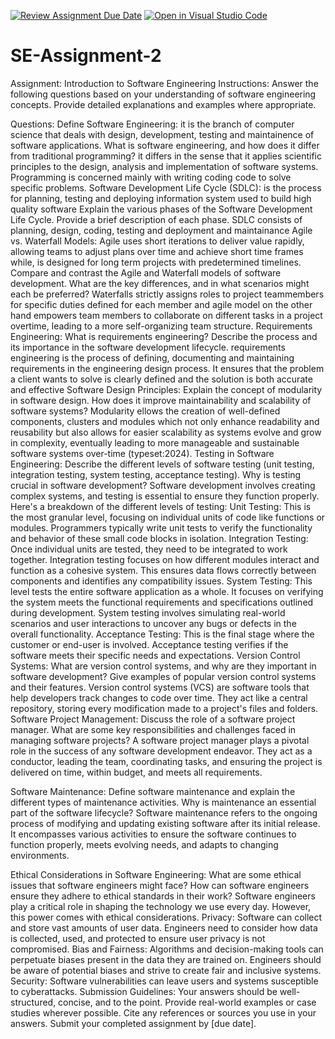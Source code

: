 [![Review Assignment Due Date](https://classroom.github.com/assets/deadline-readme-button-24ddc0f5d75046c5622901739e7c5dd533143b0c8e959d652212380cedb1ea36.svg)](https://classroom.github.com/a/-ucQIGTc)
[![Open in Visual Studio Code](https://classroom.github.com/assets/open-in-vscode-718a45dd9cf7e7f842a935f5ebbe5719a5e09af4491e668f4dbf3b35d5cca122.svg)](https://classroom.github.com/online_ide?assignment_repo_id=15251885&assignment_repo_type=AssignmentRepo)
# SE-Assignment-2
Assignment: Introduction to Software Engineering
Instructions:
Answer the following questions based on your understanding of software engineering concepts. Provide detailed explanations and examples where appropriate.

Questions:
Define Software Engineering:
it is the branch of computer science that deals with design, development, testing and maintainence of software applications.
What is software engineering, and how does it differ from traditional programming?
it differs in the sense that it applies scientific principles to the design, analysis and implementation of software systems. Programming is concerned mainly with writing coding code to solve specific problems.
Software Development Life Cycle (SDLC):
is the process for planning, testing and deploying information system used to build high quality software
Explain the various phases of the Software Development Life Cycle. Provide a brief description of each phase.
SDLC consists of planning, design, coding, testing and deployment and maintainance
Agile vs. Waterfall Models:
Agile uses short iterations to deliver value rapidly, allowing teams to adjust plans over time and achieve short time frames while, is designed for long term projects with predetermined timelines.
Compare and contrast the Agile and Waterfall models of software development. What are the key differences, and in what scenarios might each be preferred?
Waterfalls strictly assigns roles to project teammembers for specific duties defined for each member and agile model on the other hand empowers team members to collaborate on different tasks in a project overtime, leading to a more self-organizing team structure.
Requirements Engineering:
What is requirements engineering? Describe the process and its importance in the software development lifecycle.
requirements engineering is the process of defining, documenting and maintaining requirements in the engineering design process. It ensures that the problem a client wants to solve is clearly defined and the solution is both accurate and effective
Software Design Principles:
Explain the concept of modularity in software design. How does it improve maintainability and scalability of software systems?
Modularity ellows the creation of well-defined components, clusters and modules which not only enhance readability and reusability but also allows for easier scalability as systems evolve and grow in complexity, eventually leading to more manageable and sustainable software systems over-time (typeset:2024).
Testing in Software Engineering:
Describe the different levels of software testing (unit testing, integration testing, system testing, acceptance testing). Why is testing crucial in software development?
Software development involves creating complex systems, and testing is essential to ensure they function properly. Here's a breakdown of the different levels of testing:
Unit Testing: This is the most granular level, focusing on individual units of code like functions or modules. Programmers typically write unit tests to verify the functionality and behavior of these small code blocks in isolation.
Integration Testing: Once individual units are tested, they need to be integrated to work together. Integration testing focuses on how different modules interact and function as a cohesive system. This ensures data flows correctly between components and identifies any compatibility issues.
System Testing: This level tests the entire software application as a whole. It focuses on verifying the system meets the functional requirements and specifications outlined during development. System testing involves simulating real-world scenarios and user interactions to uncover any bugs or defects in the overall functionality.
Acceptance Testing:  This is the final stage where the customer or end-user is involved. Acceptance testing verifies if the software meets their specific needs and expectations. 
Version Control Systems:
What are version control systems, and why are they important in software development? Give examples of popular version control systems and their features.
Version control systems (VCS) are software tools that help developers track changes to code over time. They act like a central repository, storing every modification made to a project's files and folders.
Software Project Management:
Discuss the role of a software project manager. What are some key responsibilities and challenges faced in managing software projects?
A software project manager plays a pivotal role in the success of any software development endeavor. They act as a conductor, leading the team, coordinating tasks, and ensuring the project is delivered on time, within budget, and meets all requirements.

Software Maintenance:
Define software maintenance and explain the different types of maintenance activities. Why is maintenance an essential part of the software lifecycle?
Software maintenance refers to the ongoing process of modifying and updating existing software after its initial release. It encompasses various activities to ensure the software continues to function properly, meets evolving needs, and adapts to changing environments.

Ethical Considerations in Software Engineering:
What are some ethical issues that software engineers might face? How can software engineers ensure they adhere to ethical standards in their work?
Software engineers play a critical role in shaping the technology we use every day.  However, this power comes with ethical considerations.
Privacy: Software can collect and store vast amounts of user data. Engineers need to consider how data is collected, used, and protected to ensure user privacy is not compromised.
Bias and Fairness: Algorithms and decision-making tools can perpetuate biases present in the data they are trained on. Engineers should be aware of potential biases and strive to create fair and inclusive systems.
Security: Software vulnerabilities can leave users and systems susceptible to cyberattacks. 
Submission Guidelines:
Your answers should be well-structured, concise, and to the point.
Provide real-world examples or case studies wherever possible.
Cite any references or sources you use in your answers.
Submit your completed assignment by [due date].
